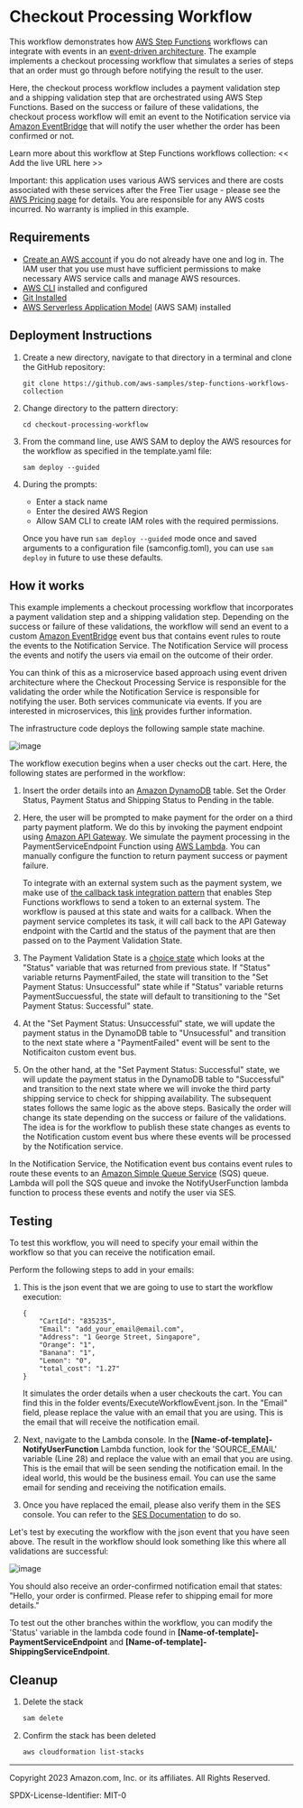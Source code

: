 # Checkout Processing Workflow

This workflow demonstrates how [AWS Step Functions](https://aws.amazon.com/step-functions/) workflows can integrate with events in an [event-driven architecture](https://aws.amazon.com/what-is/eda/).
The example implements a checkout processing workflow that simulates a series of steps that an order must go through before notifying the result to the user.


Here, the checkout process workflow includes a payment validation step and a shipping validation step that are orchestrated using AWS Step Functions.
Based on the success or failure of these validations, the checkout process workflow will emit an event to the Notification service via [Amazon EventBridge](https://aws.amazon.com/eventbridge/) that will notify the user whether the order has been confirmed or not.

Learn more about this workflow at Step Functions workflows collection: << Add the live URL here >>

Important: this application uses various AWS services and there are costs associated with these services after the Free Tier usage - please see the [AWS Pricing page](https://aws.amazon.com/pricing/) for details. You are responsible for any AWS costs incurred. No warranty is implied in this example.

## Requirements

* [Create an AWS account](https://portal.aws.amazon.com/gp/aws/developer/registration/index.html) if you do not already have one and log in. The IAM user that you use must have sufficient permissions to make necessary AWS service calls and manage AWS resources.
* [AWS CLI](https://docs.aws.amazon.com/cli/latest/userguide/install-cliv2.html) installed and configured
* [Git Installed](https://git-scm.com/book/en/v2/Getting-Started-Installing-Git)
* [AWS Serverless Application Model](https://docs.aws.amazon.com/serverless-application-model/latest/developerguide/serverless-sam-cli-install.html) (AWS SAM) installed

## Deployment Instructions

1. Create a new directory, navigate to that directory in a terminal and clone the GitHub repository:
    ``` 
    git clone https://github.com/aws-samples/step-functions-workflows-collection
    ```
1. Change directory to the pattern directory:
    ```
    cd checkout-processing-workflow
    ```
1. From the command line, use AWS SAM to deploy the AWS resources for the workflow as specified in the template.yaml file:
    ```
    sam deploy --guided
    ```
1. During the prompts:
    * Enter a stack name
    * Enter the desired AWS Region
    * Allow SAM CLI to create IAM roles with the required permissions.

    Once you have run `sam deploy --guided` mode once and saved arguments to a configuration file (samconfig.toml), you can use `sam deploy` in future to use these defaults.

## How it works
This example implements a checkout processing workflow that incorporates a payment validation step and a shipping validation step. Depending on the success or failure of these validations, the workflow will send an event to a custom [Amazon EventBridge](https://aws.amazon.com/eventbridge/) event bus that contains event rules to route the events to the Notification Service. The Notification Service will process the events and notify the users via email on the outcome of their order. 

You can think of this as a microservice based approach using event driven architecture where the Checkout Processing Service is responsible for the validating the order while the Notification Service is responsible for notifying the user. Both services communicate via events. If you are interested in microservices, this [link](https://aws.amazon.com/microservices/) provides further information.


The infrastructure code deploys the following sample state machine.


![image](./resources/workflow_with_EDA.png)


The workflow execution begins when a user checks out the cart. Here, the following states are performed in the workflow:

1. Insert the order details into an [Amazon DynamoDB](https://aws.amazon.com/dynamodb/) table. Set the Order Status, Payment Status and Shipping Status to Pending in the table.

2. Here, the user will be prompted to make payment for the order on a third party payment platform. We do this by invoking the payment endpoint using [Amazon API Gateway](https://aws.amazon.com/api-gateway/). We simulate the payment processing in the PaymentServiceEndpoint Function using [AWS Lambda](https://aws.amazon.com/lambda/). You can manually configure the function to return payment success or payment failure. 

    To integrate with an external system such as the payment system, we make use of [the callback task integration pattern](https://docs.aws.amazon.com/step-functions/latest/dg/connect-to-resource.html#connect-wait-token) that enables Step Functions workflows to send a token to an external system. The workflow is paused at this state and waits for a callback. When the payment service completes its task, it will call back to the API Gateway endpoint with the CartId and the status of the payment that are then passed on to the Payment Validation State.

3. The Payment Validation State is a [choice state](https://docs.aws.amazon.com/step-functions/latest/dg/amazon-states-language-choice-state.html) which looks at the "Status" variable that was returned from previous state. If "Status" variable returns PaymentFailed, the state will transition to the "Set Payment Status: Unsuccessful" state while if "Status" variable returns PaymentSuccuessful, the state will default to transitioning to the "Set Payment Status: Successful" state.

4. At the "Set Payment Status: Unsuccessful" state, we will update the payment status in the DynamoDB table to "Unsucessful" and transition to the next state where a "PaymentFailed" event will be sent to the Notificaiton custom event bus. 

5. On the other hand, at the "Set Payment Status: Successful" state, we will update the payment status in the DynamoDB table to "Successful" and transition to the next state where we will invoke the third party shipping service to check for shipping availability. The subsequent states follows the same logic as the above steps. Basically the order will change its state depending on the success or failure of the validations. The idea is for the workflow to publish these state changes as events to the Notification custom event bus where these events will be processed by the Notification service.

In the Notification Service, the Notification event bus contains event rules to route these events to an [Amazon Simple Queue Service](https://aws.amazon.com/sqs/) (SQS) queue. Lambda will poll the SQS queue and invoke the NotifyUserFunction lambda function to process these events and notify the user via SES.

## Testing

To test this workflow, you will need to specify your email within the workflow so that you can receive the notification email.

Perform the following steps to add in your emails:

1. This is the json event that we are going to use to start the workflow execution:
    ```
    {
        "CartId": "835235",
        "Email": "add_your_email@email.com",
        "Address": "1 George Street, Singapore",
        "Orange": "1",
        "Banana": "1",
        "Lemon": "0",
        "total_cost": "1.27"
    }
    ```

    It simulates the order details when a user checkouts the cart. You can find this in the folder events/ExecuteWorkflowEvent.json. In the "Email" field, please replace the value with an email that you are using. This is the email that will receive the notification email.


2. Next, navigate to the Lambda console. In the **[Name-of-template]-NotifyUserFunction** Lambda function, look for the 'SOURCE_EMAIL' variable (Line 28) and replace the value with an email that you are using. This is the email that will be seen sending the notification email. In the ideal world, this would be the business email. You can use the same email for sending and receiving the notification emails.

3. Once you have replaced the email, please also verify them in the SES console. You can refer to the [SES Documentation](https://docs.aws.amazon.com/ses/latest/dg/creating-identities.html#verify-email-addresses-procedure) to do so. 

Let's test by executing the workflow with the json event that you have seen above. The result in the workflow should look something like this where all validations are successful:


![image](./resources/order_success_workflow.png)

You should also receive an order-confirmed notification email that states: "Hello, your order is confirmed. Please refer to shipping email for more details."

To test out the other branches within the workflow, you can modify the 'Status' variable in the lambda code found in **[Name-of-template]-PaymentServiceEndpoint** and **[Name-of-template]-ShippingServiceEndpoint**.


## Cleanup
 
1. Delete the stack
    ```bash
    sam delete
    ```
1. Confirm the stack has been deleted
    ```bash
    aws cloudformation list-stacks
    ```
----
Copyright 2023 Amazon.com, Inc. or its affiliates. All Rights Reserved.

SPDX-License-Identifier: MIT-0
